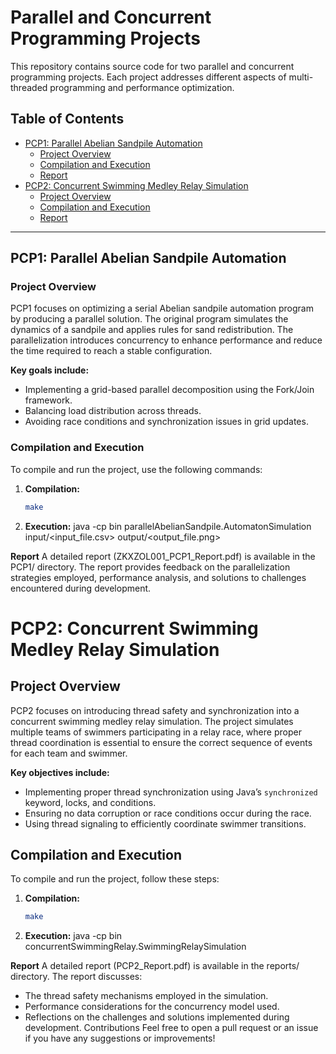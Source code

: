 # Parallel and Concurrent Programming Projects

This repository contains source code for two parallel and concurrent programming projects. Each project addresses different aspects of multi-threaded programming and performance optimization.

## Table of Contents
- [PCP1: Parallel Abelian Sandpile Automation](#pcp1-parallel-abelian-sandpile-automation)
  - [Project Overview](#project-overview)
  - [Compilation and Execution](#compilation-and-execution)
  - [Report](#report)
- [PCP2: Concurrent Swimming Medley Relay Simulation](#pcp2-concurrent-swimming-medley-relay-simulation)
  - [Project Overview](#project-overview-1)
  - [Compilation and Execution](#compilation-and-execution-1)
  - [Report](#report-1)

---

## PCP1: Parallel Abelian Sandpile Automation

### Project Overview
PCP1 focuses on optimizing a serial Abelian sandpile automation program by producing a parallel solution. The original program simulates the dynamics of a sandpile and applies rules for sand redistribution. The parallelization introduces concurrency to enhance performance and reduce the time required to reach a stable configuration.

**Key goals include:**
- Implementing a grid-based parallel decomposition using the Fork/Join framework.
- Balancing load distribution across threads.
- Avoiding race conditions and synchronization issues in grid updates.

### Compilation and Execution
To compile and run the project, use the following commands:

1. **Compilation:**
   ```bash
   make
2. **Execution:**
   java -cp bin parallelAbelianSandpile.AutomatonSimulation input/<input_file.csv> output/<output_file.png>

**Report**
A detailed report (ZKXZOL001_PCP1_Report.pdf) is available in the PCP1/ directory. The report provides feedback on the parallelization strategies employed, performance analysis, and solutions to challenges encountered during development.





# PCP2: Concurrent Swimming Medley Relay Simulation

## Project Overview
PCP2 focuses on introducing thread safety and synchronization into a concurrent swimming medley relay simulation. The project simulates multiple teams of swimmers participating in a relay race, where proper thread coordination is essential to ensure the correct sequence of events for each team and swimmer.

**Key objectives include:**
- Implementing proper thread synchronization using Java’s `synchronized` keyword, locks, and conditions.
- Ensuring no data corruption or race conditions occur during the race.
- Using thread signaling to efficiently coordinate swimmer transitions.

## Compilation and Execution
To compile and run the project, follow these steps:

1. **Compilation:**
   ```bash
   make

2. **Execution:**
   java -cp bin concurrentSwimmingRelay.SwimmingRelaySimulation


**Report**
A detailed report (PCP2_Report.pdf) is available in the reports/ directory. The report discusses:

- The thread safety mechanisms employed in the simulation.
- Performance considerations for the concurrency model used.
- Reflections on the challenges and solutions implemented during development.
Contributions
Feel free to open a pull request or an issue if you have any suggestions or improvements!














